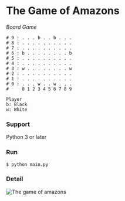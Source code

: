 # The Game of Amazons #
*Board Game*
```
# 9 : . . . b . . b . . .
# 8 : . . . . . . . . . .
# 7 : . . . . . . . . . .
# 6 : b . . . . . . . . b
# 5 : . . . . . . . . . .
# 4 : . . . . . . . . . .
# 3 : w . . . . . . . . w
# 2 : . . . . . . . . . .
# 1 : . . . . . . . . . .
# 0 : . . . w . . w . . .
#     0 1 2 3 4 5 6 7 8 9

Player
b: Black
w: White
```

### Support ###
Python 3 or later
### Run ###
```
$ python main.py
```
### Detail ###
![The game of amazons](https://en.wikipedia.org/wiki/Game_of_the_Amazons)